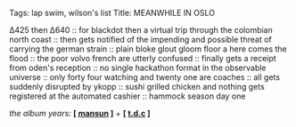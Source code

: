 Tags: lap swim, wilson's list
Title: MEANWHILE IN OSLO
  
∆425 then ∆640 :: for blackdot then a virtual trip through the colombian north coast :: then gets notified of the impending and possible threat of carrying the german strain :: plain bloke glout gloom floor a here comes the flood :: the poor volvo french are utterly confused :: finally gets a receipt from oden's reception :: no single hackathon format in the observable universe :: only forty four watching and twenty one are coaches :: all gets suddenly disrupted by ykopp :: sushi grilled chicken and nothing gets registered at the automated cashier :: hammock season day one
  
_the album years:_ **[ [mansun](https://rateyourmusic.com/release/album/mansun/six/) ]** + **[ [t.d.c](https://rateyourmusic.com/release/album/the-divine-comedy/fin-de-siecle/) ]**
